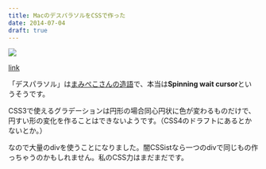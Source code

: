 ```yaml
---
title: MacのデスパラソルをCSSで作った
date: 2014-07-04
draft: true
---
```


<script type="text/javascript" src="https://jsdo.it/blogparts/87Zg/js?width=540&height=400&view=play" defer></script>

![](https://31.media.tumblr.com/aefbb98ccf86c5951279b11539f6c473/tumblr_inline_nevqaiOTO41rxjmzd.png)

[link](http://jsdo.it/xarsh/87Zg)

「デスパラソル」は[まみぺこさんの造語](http://mamipeko.hatenablog.com/entry/20110223/p1)で、本当は**Spinning wait cursor**というそうです。

CSS3で使えるグラデーションは円形の場合同心円状に色が変わるものだけで、円すい形の変化を作ることはできないようです。（CSS4のドラフトにあるとかないとか。）

なので大量のdivを使うことになりました。闇CSSistなら一つのdivで同じもの作っちゃうのかもしれません。私のCSS力はまだまだです。

